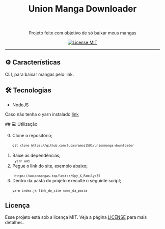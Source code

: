 <h1 align="center">
  <br>
  <br>
    <strong>Union Manga Downloader</strong>
  <br>  
  <br>
</h1>

<p align="center">Projeto feito com objetivo de só baixar meus mangas</p>

<p align="center">
  <a href="https://opensource.org/licenses/MIT">
    <img src="https://img.shields.io/badge/License-MIT-blue.svg" alt="License MIT">
  </a>
</p>

<hr />

## ⚙️ Características

 CLI, para baixar mangas pelo link.

## 🛠 Tecnologias

- NodeJS
<p>Caso não tenha o yarn instalado <a href="https://classic.yarnpkg.com/pt-BR/">link</a></p>
## 💻 Utilização

0) Clone o repositório;<br>
  <code> `git clone https://github.com/lucasramos1501/unionmanga-downloader` </code><br>
1) Baixe as dependências;<br>
  <code>  `yarn add` </code>
2) Pegue o link do site, exemplo abaixo;<br>
  <code>  ` https://unionmangas.top/leitor/Spy_X_Family/35`  </code> <br> 
3) Dentro da pasta do projeto execulte o seguinte script;<br>
  <code>  `yarn index.js link_do_site nome_da_pasta`  </code> <br>

## Licença

Esse projeto está sob a licença MIT. Veja a página [LICENSE](https://opensource.org/licenses/MIT) para mais detalhes.
